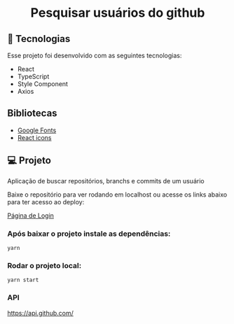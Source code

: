 <h1 align="center">Pesquisar usuários do github</h1>

## 🚀 Tecnologias

Esse projeto foi desenvolvido com as seguintes tecnologias:

- React
- TypeScript
- Style Component
- Axios

## Bibliotecas

- [Google Fonts](https://fonts.google.com/)
- [React icons](https://react-icons.github.io)

## 💻 Projeto

Aplicação de buscar repositórios, branchs e commits de um usuário

Baixe o repositório para ver rodando em localhost ou acesse os links abaixo para ter acesso ao deploy:
<br />

[Página de Login](https://user-search-steel.vercel.app/)

### Após baixar o projeto instale as dependências:

`yarn`

### Rodar o projeto local:

`yarn start`

### API

https://api.github.com/
